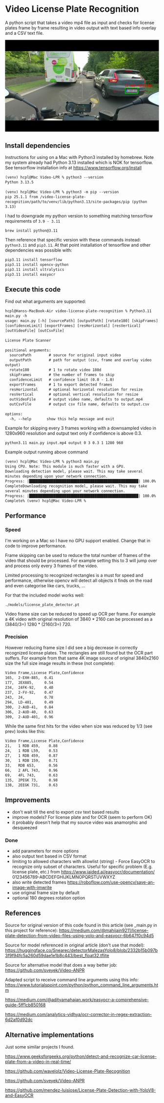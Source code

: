 # Video License Plate Recognition

A python script that takes a video mp4 file as input and checks for license plates frame by frame
resulting in video output with text based info overlay and a CSV text file. 

<img src="https://github.com/hanscappelle/video-license-plate-recognition/blob/main/frame-309.JPG"/>

## Install dependencies

Instructions for using on a Mac with Python3 installed by homebrew. 
Note my system already had Python 3.13 installed which is NOK for tensorflow.
See tensorflow installation info at https://www.tensorflow.org/install

```
(venv) hcpl@Mac Video-LPR % python3 --version
Python 3.13.5

(venv) hcpl@Mac Video-LPR % python3 -m pip --version
pip 25.1.1 from /video-license-plate-recognition/path/to/venv/lib/python3.13/site-packages/pip (python 3.13)
```

I had to downgrade my python version to something matching tensorflow requirements of `3.9 - 3.11`

```
brew install python@3.11
```

Then reference that specific version with these commands instead: `python3.11` and `pip3.11`. 
At that point installation of tensorflow and other dependencies was possible with:

```
pip3.11 install tensorflow
pip3.11 install opencv-python
pip3.11 install ultralytics
pip3.11 install easyocr
```

## Execute this code

Find out what arguments are supported:

```
hcpl@Hanss-MacBook-Air video-license-plate-recognition % Python3.11 main.py -h
usage: main.py [-h] [sourcePath] [outputPath] [rotate180] [skipFrames] [confidenceLimit] [exportFrames] [resHorizontal] [resVertical] [outVideoFile] [outCsvFile]

License Plate Scanner

positional arguments:
  sourcePath        # source for original input video
  outputPath        # path for output (csv, frame and overlay video output)
  rotate180         # 1 to rotate video 180d
  skipFrames        # the number of frames to skip 
  confidenceLimit   # confidence limit (0.0 - 1.0)
  exportFrames      # 1 to export detected frames 
  resHorizontal     # optional horizontal resolution for resize
  resVertical       # optional vertical resolution for resize
  outVideoFile      # output video name, defaults to output.mp4
  outCsvFile        # output csv file name, defaults to output.csv

options:
  -h, --help       show this help message and exit
```

Example for skipping every 3 frames working with a downsampled video in 1280x960 resolution 
and output text only if confidence is above 0.3.

```
python3.11 main.py input.mp4 output 0 3 0.3 1 1280 960
```

Example output running above command

```
(venv) hcpl@Mac Video-LPR % python3 main.py         
Using CPU. Note: This module is much faster with a GPU.
Downloading detection model, please wait. This may take several minutes depending upon your network connection.
Progress: |██████████████████████████████████████████████████| 100.0% CompleteDownloading recognition model, please wait. This may take several minutes depending upon your network connection.
Progress: |██████████████████████████████████████████████████| 100.0% Complete% (venv) hcpl@Mac Video-LPR % 
```

## Performance

### Speed

I'm working on a Mac so I have no GPU support enabled. Change that in code to improve performance. 

Frame skipping can be used to reduce the total number of frames of the video that should be processed. 
For example setting this to 3 will jump over and process only every 3 frames of the video.

Limited processing to recognized rectangles is a must for speed and performance, otherwise opencv
will detect all objects it finds on the road and even categorise like cars, trucks, ...

For that the included model works well:
```
./models/license_plate_detector.pt
```

Video frame size can be reduced to speed up OCR per frame. For example a 4K video with original
resolution of 3840 * 2160 can be processed as a (3840/3=) 1280 * (2160/3=) 720.

### Precision

However reducing frame size I did see a big decrease in correctly recognized license plates. The 
rectangles are still found but the OCR part suffers. For example from that same 4K image source
of original 3840x2160 size the full size image results in these (not complete):

```
Video Frame,License Plate,Confidence
165,  2-EXH-885,  0.41
177,  2EX885,     0.54
234,  24FK-92,    0.40
237,  2-FV-92,    0.47
243,  24,         0.78
294,  LD-401,     0.49
300,  2-AUD-41,   0.84
306,  2-AUD-40,   0.63
309,  2-AUD-401,  0.96
```

While the same first hits for the video when size was reduced by 1/3 (see prev) looks like this:

```
Video Frame,License Plate,Confidence
21,   1 RDB 459,    0.88
24,   1 RDB L59,    0.53
27,   1 RDB 459,    0.87
30,   1 RDB 159,    0.71
33,   RDB 653,      0.56
66,   2 AFL 743,    0.96
69,   4FL 743,      0.63
135,  2PEGK 73,     0.98
138,  2EEGK 731,    0.63
```

## Improvements

* don't wait till the end to export csv text based results
* improve models? For license plate and for OCR (seem to perform OK)
* it probably doesn't help that my source video was anamorphic and desqueezed

### Done

* add parameters for more options
* also output text based in CSV format
* limiting to allowed characters with
  allowlist (string) - Force EasyOCR to recognize only subset of characters. Useful for specific problem (E.g. license plate, etc.)
  from https://www.jaided.ai/easyocr/documentation/
  0123456789-ABCDEFGHIJKLMNOPQRSTUVWXYZ
* also write detected frames https://roboflow.com/use-opencv/save-an-image-with-imwrite
* use original frame size by default
* optional 180 degrees rotation option

## References

Source for original version of this code found in this article (see _main.py in this project for reference): 
https://medium.com/@mahijain9211/license-plate-detection-from-video-files-using-yolo-and-easyocr-6b647f0c94d5

Source for model referenced in original article (don't use that model): 
https://huggingface.co/Snearec/detectorMalezasYolo8/blob/2332b15b097b3f9f94fc5a260d59dae1e1b8c443/best_float32.tflite

Source for alternative model that does a way better job: 
https://github.com/sveyek/Video-ANPR

Adapted script to receive command line arguments using this info:
https://www.tutorialspoint.com/python/python_command_line_arguments.htm

https://medium.com/@adityamahajan.work/easyocr-a-comprehensive-guide-5ff1cb850168

https://medium.com/analytics-vidhya/ocr-corrector-in-regex-extraction-6d2af0d92dc

## Alternative implementations

Just some similar projects I found. 

https://www.geeksforgeeks.org/python/detect-and-recognize-car-license-plate-from-a-video-in-real-time/

https://github.com/wavelolz/Video-License-Plate-Recognition

https://github.com/sveyek/Video-ANPR

https://github.com/mendez-luisjose/License-Plate-Detection-with-YoloV8-and-EasyOCR

